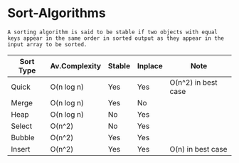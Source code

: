 # Sort-Algorithms

`A sorting algorithm is said to be stable if two objects with equal keys appear in the same order in sorted output as they appear in the input array to be sorted.`



| Sort Type     | Av.Complexity |   Stable      |  Inplace      |      Note     |
| ------------- | ------------- | ------------- | ------------- | ------------- |
|    Quick      |  O(n log n)   |     Yes       |      Yes      | O(n^2) in best case  |
|    Merge      |  O(n log n)   |     Yes       |      No       |               |
|    Heap       |  O(n log n)   |     No        |      Yes      |               |
|    Select     |  O(n^2)       |     No        |      Yes      |               |
|    Bubble     |  O(n^2)       |     Yes       |      Yes      |               |
|    Insert     |  O(n^2)       |     Yes       |      Yes      | O(n) in best case